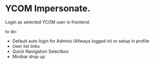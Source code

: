 # YCOM Impersonate. 

Login as selected YCOM user in frontend.

to do:

- Default auto login for Admins (Allways logged in) or setup in profile
- User list links
- Quick Navigation Selectbox
- Minibar drop up
